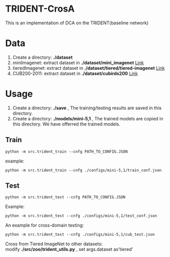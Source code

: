 # TRIDENT-CrosA
This is an implementation of DCA on the TRIDENT(baseline network)

# Data
1. Create a directory: **./dataset**
2. miniImagenet: extract dataset in **./dataset/mini_imagenet**  [Link](https://drive.google.com/file/d/1bS1yaeTc5mhFNNPzfN1CnmGQyMibC9mm/view?pli=1)
3. tieredImagenet: extract dataset in **./dataset/tiered/tiered-imagenet**  [Link](https://drive.google.com/file/d/1Y54Nwimfilhf245BaTnyZ7x16hnNc0B5/view)
4. CUB200-2011: extract dataset in **./dataset/cubirds200**  [Link](https://drive.google.com/file/d/1IwQP_J3jb2JHcJtVAorBllUM49-QRbcd/view)

# Usage
1. Create a directory: **./save** , The training/testing results are saved in this directory.
2. Create a directory: **./models/mini-5,1** , The trained models are copied in this directory. We have offerred the trained models.
## Train
```
python -m src.trident_train --cnfg PATH_TO_CONFIG.JSON
```
example:
```
python -m src.trident_train --cnfg ./configs/mini-5,1/train_conf.json
```

## Test

```
python -m src.trident_test --cnfg PATH_TO_CONFIG.JSON
```
Example:
```
python -m src.trident_test --cnfg ./configs/mini-5,1/test_conf.json
```
An example for cross-domain testing:
```
python -m src.trident_test --cnfg ./configs/mini-5,1/cub_test.json
```
Cross from Tiered ImageNet to other datasets:
<br>modify **./src/zoo/trident_utils.py** , set args.dataset as'tiered'
